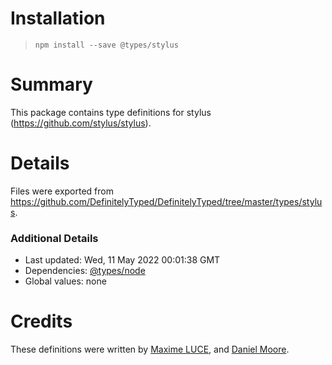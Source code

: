 # Installation
> `npm install --save @types/stylus`

# Summary
This package contains type definitions for stylus (https://github.com/stylus/stylus).

# Details
Files were exported from https://github.com/DefinitelyTyped/DefinitelyTyped/tree/master/types/stylus.

### Additional Details
 * Last updated: Wed, 11 May 2022 00:01:38 GMT
 * Dependencies: [@types/node](https://npmjs.com/package/@types/node)
 * Global values: none

# Credits
These definitions were written by [Maxime LUCE](https://github.com/SomaticIT), and [Daniel Moore](https://github.com/STRd6).

